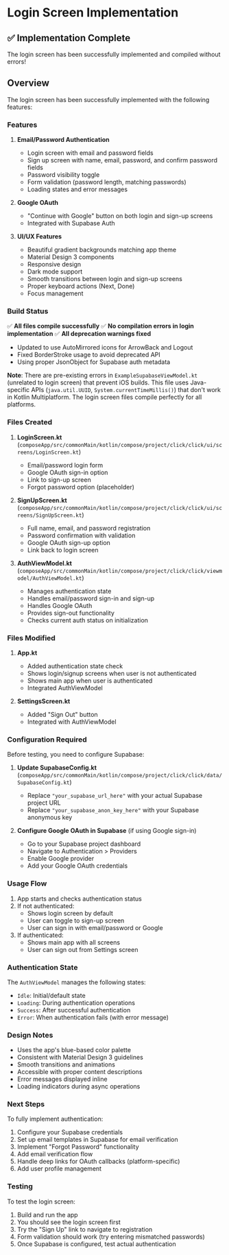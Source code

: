 # Login Screen Implementation

## ✅ Implementation Complete

The login screen has been successfully implemented and compiled without errors!

## Overview
The login screen has been successfully implemented with the following features:

### Features
1. **Email/Password Authentication**
   - Login screen with email and password fields
   - Sign up screen with name, email, password, and confirm password fields
   - Password visibility toggle
   - Form validation (password length, matching passwords)
   - Loading states and error messages

2. **Google OAuth**
   - "Continue with Google" button on both login and sign-up screens
   - Integrated with Supabase Auth

3. **UI/UX Features**
   - Beautiful gradient backgrounds matching app theme
   - Material Design 3 components
   - Responsive design
   - Dark mode support
   - Smooth transitions between login and sign-up screens
   - Proper keyboard actions (Next, Done)
   - Focus management

### Build Status
✅ **All files compile successfully**
✅ **No compilation errors in login implementation**
✅ **All deprecation warnings fixed**
- Updated to use AutoMirrored icons for ArrowBack and Logout
- Fixed BorderStroke usage to avoid deprecated API
- Using proper JsonObject for Supabase auth metadata

**Note**: There are pre-existing errors in `ExampleSupabaseViewModel.kt` (unrelated to login screen) that prevent iOS builds. This file uses Java-specific APIs (`java.util.UUID`, `System.currentTimeMillis()`) that don't work in Kotlin Multiplatform. The login screen files compile perfectly for all platforms.

### Files Created

1. **LoginScreen.kt** (`composeApp/src/commonMain/kotlin/compose/project/click/click/ui/screens/LoginScreen.kt`)
   - Email/password login form
   - Google OAuth sign-in option
   - Link to sign-up screen
   - Forgot password option (placeholder)

2. **SignUpScreen.kt** (`composeApp/src/commonMain/kotlin/compose/project/click/click/ui/screens/SignUpScreen.kt`)
   - Full name, email, and password registration
   - Password confirmation with validation
   - Google OAuth sign-up option
   - Link back to login screen

3. **AuthViewModel.kt** (`composeApp/src/commonMain/kotlin/compose/project/click/click/viewmodel/AuthViewModel.kt`)
   - Manages authentication state
   - Handles email/password sign-in and sign-up
   - Handles Google OAuth
   - Provides sign-out functionality
   - Checks current auth status on initialization

### Files Modified

1. **App.kt**
   - Added authentication state check
   - Shows login/signup screens when user is not authenticated
   - Shows main app when user is authenticated
   - Integrated AuthViewModel

2. **SettingsScreen.kt**
   - Added "Sign Out" button
   - Integrated with AuthViewModel

### Configuration Required

Before testing, you need to configure Supabase:

1. **Update SupabaseConfig.kt** (`composeApp/src/commonMain/kotlin/compose/project/click/click/data/SupabaseConfig.kt`)
   - Replace `"your_supabase_url_here"` with your actual Supabase project URL
   - Replace `"your_supabase_anon_key_here"` with your Supabase anonymous key

2. **Configure Google OAuth in Supabase** (if using Google sign-in)
   - Go to your Supabase project dashboard
   - Navigate to Authentication > Providers
   - Enable Google provider
   - Add your Google OAuth credentials

### Usage Flow

1. App starts and checks authentication status
2. If not authenticated:
   - Shows login screen by default
   - User can toggle to sign-up screen
   - User can sign in with email/password or Google
3. If authenticated:
   - Shows main app with all screens
   - User can sign out from Settings screen

### Authentication State

The `AuthViewModel` manages the following states:
- `Idle`: Initial/default state
- `Loading`: During authentication operations
- `Success`: After successful authentication
- `Error`: When authentication fails (with error message)

### Design Notes

- Uses the app's blue-based color palette
- Consistent with Material Design 3 guidelines
- Smooth transitions and animations
- Accessible with proper content descriptions
- Error messages displayed inline
- Loading indicators during async operations

### Next Steps

To fully implement authentication:
1. Configure your Supabase credentials
2. Set up email templates in Supabase for email verification
3. Implement "Forgot Password" functionality
4. Add email verification flow
5. Handle deep links for OAuth callbacks (platform-specific)
6. Add user profile management

### Testing

To test the login screen:
1. Build and run the app
2. You should see the login screen first
3. Try the "Sign Up" link to navigate to registration
4. Form validation should work (try entering mismatched passwords)
5. Once Supabase is configured, test actual authentication

